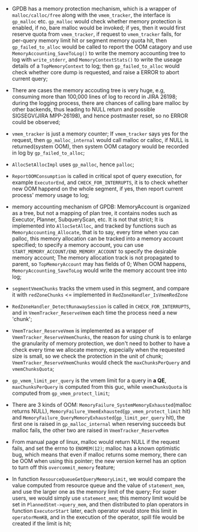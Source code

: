 * GPDB has a memory protection mechanism, which is a wrapper of `malloc/calloc/free` along with the `vmem_tracker`, the interface is `gp_malloc` etc. `gp_malloc` would check whether memory protection is enabled, if no, bare malloc would be invoked; if yes, then it would first reserve quota from `vmem_tracker`, if request to `vmem_tracker` fails, for per-query memory limit hit or segment memory quota hit, then `gp_failed_to_alloc` would be called to report the OOM catagory and use `MemoryAccounting_SaveToLog()` to write the memory accounting tree to log with `write_stderr`, and `MemoryContextStats()` to write the useage details of a `TopMemoryContext` to log; then `gp_failed_to_alloc` would check whether core dump is requested, and raise a ERROR to abort current query;

* There are cases the memory accouting tree is very huge, e.g, consuming more than 100,000 lines of log to record in JIRA 26198; during the logging process, there are chances of calling bare malloc by other backends, thus leading to NULL return and possible SIGSEGV(JIRA MPP-26198), and hence postmaster reset, so no ERROR could be observed;

* `vmem_tracker` is just a memory counter; If `vmem_tracker` says yes for the request, then `gp_malloc_internal` would call malloc or calloc, if NULL is returned(system OOM), then system OOM catagory would be recorded in log by `gp_failed_to_alloc`;

* `AllocSetAllocImpl` uses `gp_malloc`, hence `palloc`;

* `ReportOOMConsumption` is called in critical spot of query execution, for example `ExecutorEnd`, and `CHECK_FOR_INTERRUPTS`, it is to check whether new OOM happend on the whole segment, if yes, then report current process' memory usage to log;

* memory accounting mechanism of GPDB: MemoryAccount is organized as a tree, but not a mapping of plan tree, it contains nodes such as Executor, Planner, SubqueryScan, etc. It is not that strict; It is implemented into `AllocSetAlloc`, and tracked by functions such as `MemoryAccounting_Allocate`, that is to say, every time when you can palloc, this memory allocation can be tracked into a memory account specified; to specify a memory account, you can use `START_MEMORY_ACCOUNT/END_MEMORY_ACCOUNT` to specify the desirable memory account; The memory allocation track is not propagated to parent, so `TopMemoryAccount` may has fields of 0; When OOM happens, `MemoryAccounting_SaveToLog` would write the memory account tree into log;
	
* `segmentVmemChunks` tracks the vmem used in this segment, and compare it with `redZoneChunks` <= implemented in `RedZoneHandler_IsVmemRedZone`
* `RedZoneHandler_DetectRunawaySession` is called in `CHECK_FOR_INTERRUPTS`, and in `VmemTracker_ReserveVmem` each time the process need a new 'chunk';
* `VmemTracker_ReserveVmem` is implemented as a wrapper of `VmemTracker_ReserveVmemChunks`, the reason for using chunk is to enlarge the granularity of memory protection, we don't need to bother to have a check every time we allocate memory, especially when the requested size is small, so we check the protection in the unit of chunk; `VmemTracker_ReserveVmemChunks` would check the `maxChunksPerQuery` and `vmemChunksQuota`;
* `gp_vmem_limit_per_query` is the vmem limit for a query in **a QE**, `maxChunksPerQuery` is computed from this guc, while `vmemChunksQuota` is computed from `gp_vmem_protect_limit`;
* There are 3 kinds of OOM: `MemoryFailure_SystemMemoryExhausted`(malloc returns NULL), `MemoryFailure_VmemExhausted`(`gp_vmem_protect_limit` hit) and `MemoryFailure_QueryMemoryExhausted`(`gp_limit_per_query` hit), the first one is raised in `gp_malloc_internal` when reserving succeeds but malloc fails, the other two are raised in `VmemTracker_ReserveMem`

* From manual page of linux, malloc would return NULL if the request fails, and set the errno to `ENOMEM(12)`; malloc has a known optimistic bug, which means that even if malloc returns some memory, there can be OOM when using this pointer; the new version kernel has an option to turn off this `overcommit_memory` feature;

* In function `ResourceQueueGetQueryMemoryLimit`, we would compare the value computed from resource queue and the value of `statement_mem`, and use the larger one as the memory limit of the query; For super users, we would simply use `statement_mem`; this memory limit would be set in `PlannedStmt->query_mem`, and then distributed to plan operators in function `ExecutorStart` later, each operator would store this limit in `operatorMemKB`, and in the execution of the operator, spill file would be created if the limit is hit;